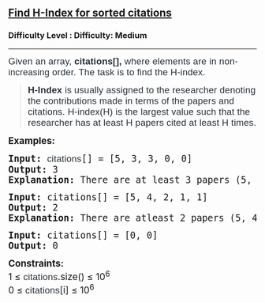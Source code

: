 <h2><a href="https://www.geeksforgeeks.org/problems/find-h-index/0">Find H-Index for sorted citations</a></h2><h3>Difficulty Level : Difficulty: Medium</h3><hr><div class="problems_problem_content__Xm_eO"><p><span style="font-size: 14pt;"><span style="background-color: #ffffff; color: #273239; font-family: Nunito, sans-serif; letter-spacing: 0.162px;">Given an array, <strong>citations</strong></span><strong style="color: #273239; font-family: Nunito, sans-serif; letter-spacing: 0.162px; box-sizing: border-box; margin: 0px; padding: 0px; border: 0px; vertical-align: baseline;">[],</strong><span style="background-color: #ffffff; color: #273239; font-family: Nunito, sans-serif; letter-spacing: 0.162px;"> where elements are in non-</span></span><span style="background-color: #ffffff; color: #273239; font-family: Nunito, sans-serif; font-size: 18px; letter-spacing: 0.162px;">increasing</span><span style="background-color: #ffffff; color: #273239; font-family: Nunito, sans-serif; letter-spacing: 0.162px; font-size: 14pt;">&nbsp;order. The task is to find the H-index.</span></p>
<blockquote>
<p><span style="font-size: 14pt;"><strong><span style="color: #273239; font-family: Nunito, sans-serif; letter-spacing: 0.162px; white-space-collapse: preserve; box-sizing: border-box; margin: 0px; padding: 0px; border: 0px; vertical-align: baseline;">H-Index</span></strong><span style="color: #273239; font-family: Nunito, sans-serif; letter-spacing: 0.162px; white-space-collapse: preserve;"> is usually assigned to the researcher denoting the contributions made in terms of the papers and citations. H-index(H) is the largest value such that the researcher has at least H papers cited at least H times.</span></span></p>
</blockquote>
<p><span style="font-size: 14pt;"><strong>Examples:</strong></span></p>
<pre><span style="font-size: 14pt;"><strong>Input: </strong><span style="color: #273239; font-family: Nunito, sans-serif; letter-spacing: 0.162px; white-space: normal;">citations</span>[] = [5, 3, 3, 0, 0]<br><strong>Output:</strong> 3<br><strong>Explanation:</strong> There are at least 3 papers (5, 3, 3) with at least 3 citations.</span></pre>
<pre><span style="font-size: 14pt;"><strong>Input:</strong> citations[] = [5, 4, 2, 1, 1]<br><strong>Output:</strong> 2<br><strong>Explanation:</strong> There are atleast 2 papers (5, 4, 2) with atleast 2 citations.<br></span></pre>
<pre><span style="font-size: 14pt;"><strong>Input:</strong> citations[] = [0, 0]<br><strong>Output:</strong> 0<br></span></pre>
<p><span style="font-size: 14pt;"><strong>Constraints:</strong><br>1 ≤&nbsp;<span style="color: #273239; font-family: Nunito, sans-serif; letter-spacing: 0.162px;">citations</span>.size() ≤ 10<sup>6<br></sup>0 ≤&nbsp;<span style="color: #273239; font-family: Nunito, sans-serif; letter-spacing: 0.162px;">citations</span>[i] ≤ 10<sup>6</sup></span></p></div>